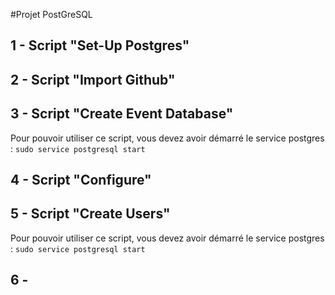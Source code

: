 #Projet PostGreSQL

## 1 - Script "Set-Up Postgres"

## 2 - Script "Import Github"

## 3 - Script "Create Event Database" 
Pour pouvoir utiliser ce script, vous devez avoir démarré le service postgres : 
`sudo service postgresql start` 

## 4 - Script "Configure"


## 5 - Script "Create Users" 
Pour pouvoir utiliser ce script, vous devez avoir démarré le service postgres : 
`sudo service postgresql start` 

## 6 - 